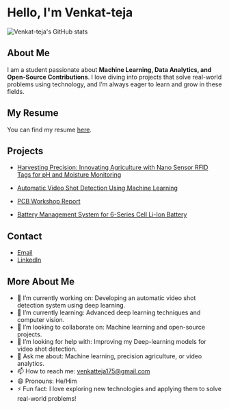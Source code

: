 # Hello, I'm Venkat-teja

![Venkat-teja's GitHub stats](https://github-readme-stats.vercel.app/api?username=venkat-teja-17&show_icons=true&hide=contribs,prs&cache_seconds=86400&theme=dark)

## About Me

I am a student passionate about **Machine Learning, Data Analytics, and Open-Source Contributions**. I love diving into projects that solve real-world problems using technology, and I’m always eager to learn and grow in these fields.

## My Resume

You can find my resume [here](https://github.com/venkat-teja-17/DIGITAL-_-CV.git).

## Projects

- [Harvesting Precision: Innovating Agriculture with Nano Sensor RFID Tags for pH and Moisture Monitoring](https://github.com/venkat-teja-17/Harvesting-Precision-Nano-Sensor-RFID-Tags-for-pH-and-Moisture-Monitoring-in-Agriculture.git)
  
- [Automatic Video Shot Detection Using Machine Learning](https://github.com/MOMOZ69/RESUME)
- [PCB Workshop Report](https://github.com/venkat-teja-17/PCB-WORKSHOP.git)
- [Battery Management System for 6-Series Cell Li-Ion Battery](https://github.com/MOMOZ69/PCB-WORKSHOP-REPORT)

## Contact

- [Email](mailto:venkatteja175@gmail.com)
- [LinkedIn](https://www.linkedin.com/in/moin20)

## More About Me

- 🔭 I’m currently working on: Developing an automatic video shot detection system using deep learning.
- 🌱 I’m currently learning: Advanced deep learning techniques and computer vision.
- 👯 I’m looking to collaborate on: Machine learning and open-source projects.
- 🤔 I’m looking for help with: Improving my Deep-learning models for video shot detection.
- 💬 Ask me about: Machine learning, precision agriculture, or video analytics.
- 📫 How to reach me: venkatteja175@gmail.com
- 😄 Pronouns: He/Him
- ⚡ Fun fact: I love exploring new technologies and applying them to solve real-world problems!
